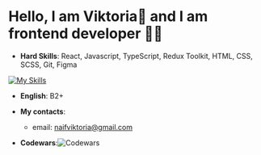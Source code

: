
# Hello, I am  Viktoria👋 and I am frontend developer 👩‍💻


+ __Hard Skills__: React, Javascript, TypeScript, Redux Toolkit, HTML, CSS, SCSS, Git, Figma

[![My Skills](https://skillicons.dev/icons?i=react,js,typescript,redux,html,css,sass,vite,figma)](https://skillicons.dev)


+ __English__: B2+


+ __My contacts__: 
     + email: naifviktoria@gmail.com
     
+ __Codewars__:![Codewars](https://www.codewars.com/users/Gus__/badges/micro)

